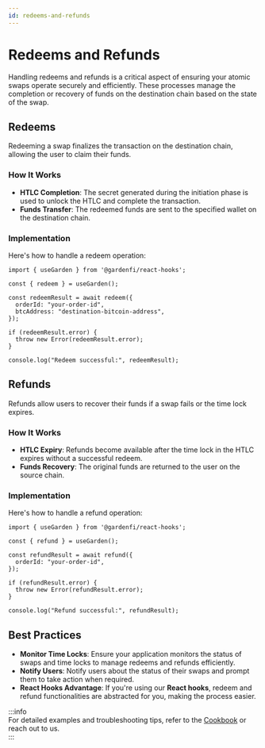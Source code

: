 ```yaml
---
id: redeems-and-refunds
---
```


# Redeems and Refunds  

Handling redeems and refunds is a critical aspect of ensuring your atomic swaps operate securely and efficiently. These processes manage the completion or recovery of funds on the destination chain based on the state of the swap.  

## Redeems  

Redeeming a swap finalizes the transaction on the destination chain, allowing the user to claim their funds.  

### How It Works  

- **HTLC Completion**: The secret generated during the initiation phase is used to unlock the HTLC and complete the transaction.  
- **Funds Transfer**: The redeemed funds are sent to the specified wallet on the destination chain.  

### Implementation  

Here's how to handle a redeem operation:  

```tsx
import { useGarden } from '@gardenfi/react-hooks';

const { redeem } = useGarden();

const redeemResult = await redeem({
  orderId: "your-order-id",
  btcAddress: "destination-bitcoin-address",
});

if (redeemResult.error) {
  throw new Error(redeemResult.error);
}

console.log("Redeem successful:", redeemResult);
```

## Refunds  

Refunds allow users to recover their funds if a swap fails or the time lock expires.  

### How It Works  

- **HTLC Expiry**: Refunds become available after the time lock in the HTLC expires without a successful redeem.  
- **Funds Recovery**: The original funds are returned to the user on the source chain.  

### Implementation  

Here's how to handle a refund operation:  

```tsx
import { useGarden } from '@gardenfi/react-hooks';

const { refund } = useGarden();

const refundResult = await refund({
  orderId: "your-order-id",
});

if (refundResult.error) {
  throw new Error(refundResult.error);
}

console.log("Refund successful:", refundResult);
```

## Best Practices  

- **Monitor Time Locks**: Ensure your application monitors the status of swaps and time locks to manage redeems and refunds efficiently.  
- **Notify Users**: Notify users about the status of their swaps and prompt them to take action when required.  
- **React Hooks Advantage**: If you're using our **React hooks**, redeem and refund functionalities are abstracted for you, making the process easier.  

:::info  
For detailed examples and troubleshooting tips, refer to the [Cookbook](cookbook.md) or reach out to us.  
:::